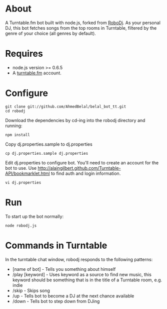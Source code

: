 About
=================
A Turntable.fm bot built with node.js, forked from [RoboDj](https://github.com/mmattozzi/robodj). As your personal DJ, this bot fetches songs from the top rooms in Turntable, filtered by the genre of your choice (all genres by default).

Requires
=================
* node.js version >= 0.6.5
* A [turntable.fm](http://turntable.fm) account.

Configure
=================

    git clone git://github.com/AhmedBelal/belal_bot_tt.git
    cd robodj

Download the dependencies by cd-ing into the robodj directory and running:

    npm install

Copy dj.properties.sample to dj.properties

    cp dj.properties.sample dj.properties

Edit dj.properties to configure bot. You'll need to create an account for the bot to use. Use http://alaingilbert.github.com/Turntable-API/bookmarklet.html to find auth and login information. 

    vi dj.properties

Run
=================
To start up the bot normally:

    node robodj.js

Commands in Turntable
=================
In the turntable chat window, robodj responds to the following patterns:

* [name of bot] - Tells you something about himself
* /play [keyword] - Uses keyword as a source to find new music, this keyword should be something that is in the title of a Turntable room, e.g. indie
* /skip - Skips song
* /up - Tells bot to become a DJ at the next chance available
* /down - Tells bot to step down from DJing

